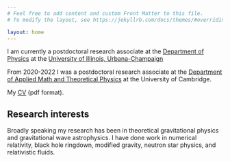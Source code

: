 ```yaml
---
# Feel free to add content and custom Front Matter to this file.
# To modify the layout, see https://jekyllrb.com/docs/themes/#overriding-theme-defaults

layout: home
---
```


I am currently a postdoctoral research associate at the [Department of Physics](https://physics.illinois.edu) at the
[University of Illinois, Urbana-Champaign](https://illinois.edu/)

From 2020-2022 I was a postdoctoral research associate at the [Department of Applied Math and Theoretical Physics](https://www.damtp.cam.ac.uk/)
at the University of Cambridge.

My [CV](cv/cv_jripley.pdf) (pdf format).

## Research interests

Broadly speaking my research has been in theoretical gravitational physics and gravitational wave astrophysics. 
I have done work in numerical relativity, black hole ringdown, modified gravity, neutron star physics, and relativistic fluids. 
